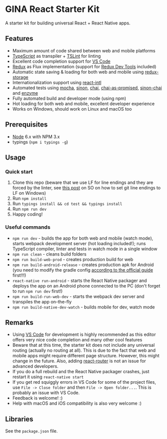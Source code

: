 # GINA React Starter Kit
A starter kit for building universal React + React Native apps.

## Features
* Maximum amount of code shared between web and mobile platforms
* [TypeScript](https://github.com/Microsoft/TypeScript) as transpiler + [TSLint](https://palantir.github.io/tslint/) for linting
* Excellent code completion support for [VS Code](https://code.visualstudio.com/)
* [Redux](https://github.com/reactjs/redux) as Flux implementation (support for [Redux Dev Tools](https://github.com/gaearon/redux-devtools) included)
* Automatic state saving & loading for both web and mobile using [redux-storage](https://github.com/michaelcontento/redux-storage)
* Internationalization support using [react-intl](https://github.com/yahoo/react-intl/)
* Automated tests using [mocha](https://mochajs.org), [sinon](http://sinonjs.org/), [chai](http://chaijs.com/), [chai-as-promised](https://github.com/domenic/chai-as-promised), [sinon-chai](https://github.com/domenic/sinon-chai) and [enzyme](https://github.com/airbnb/enzyme)
* Fully automated build and developer mode (using npm)
* Hot loading for both web and mobile, excellent developer experience
* Works on Windows, should work on Linux and macOS too

## Prerequisites
* [Node](https://nodejs.org/en/) 6.x with NPM 3.x
* typings (`npm i typings -g`)

## Usage
### Quick start
1. Clone this repo (beware that we use LF for line endings and they are forced by the linter, see [this post](http://stackoverflow.com/a/33424884/3979621) on SO on how to set git line endings to LF on Windows)
2. Run `npm install`
3. Run `typings install && cd test && typings install`
4. Run `npm run dev`
5. Happy coding!

### Useful commands
* `npm run dev` - builds the app for both web and mobile (watch mode), starts webpack development server (hot loading included!); runs TypeScript compiler, linter and tests in watch mode in a single window
* `npm run clean` - cleans build folders
* `npm run build-web-prod` - creates production build for web
* `npm run build-android-release` - creates production apk for Android (you need to modify the gradle config [according to the official guide](https://facebook.github.io/react-native/docs/signed-apk-android.html) first!!!)
* `react-native run-android` - starts the React Native packager and deploys the app on an Android phone connected to the PC (don't forget to run `npm run dev` first!)
* `npm run build-run-web-dev` - starts the webpack dev server and transpiles the app on-the-fly
* `npm run build-native-dev-watch` - builds mobile for dev, watch mode

## Remarks
* Using [VS Code](https://code.visualstudio.com/) for development is highly recommended as this editor offers very nice code completion and many other cool features
* Beware that at this time, the starter kit does not include any universal routing (actually no routing at all). This is due to the fact that web and mobile apps might require different page structure. However, this might change in the future. Also, adding [react-router](https://github.com/reactjs/react-router) is not an issue for advanced developers.
* If you do a full rebuild and the React Native packager crashes, just restart it using `react-native start`
* If you get red squiggly errors in VS Code for some of the project files, use `File -> Close folder` and then `File -> Open folder...`. This is probably an issue with VS Code.  
* Feedback is welcome! :)
* Help with macOS and iOS compatibility is also very welcome :)

## Libraries
See the `package.json` file.